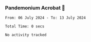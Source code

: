 ### Pandemonium Acrobat 🤸

<!--START_SECTION:waka-->

```all_time
From: 06 July 2024 - To: 13 July 2024

Total Time: 0 secs

No activity tracked
```

<!--END_SECTION:waka-->
